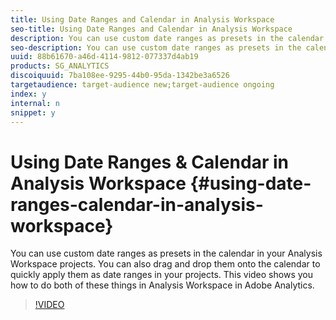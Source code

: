 ```yaml
---
title: Using Date Ranges and Calendar in Analysis Workspace
seo-title: Using Date Ranges and Calendar in Analysis Workspace
description: You can use custom date ranges as presets in the calendar in your Analysis Workspace projects. You can also drag and drop them onto the calendar to quickly apply them as date ranges in your projects. This video shows you how to do both of these things in Analysis Workspace in Adobe Analytics.
seo-description: You can use custom date ranges as presets in the calendar in your Analysis Workspace projects. You can also drag and drop them onto the calendar to quickly apply them as date ranges in your projects. This video shows you how to do both of these things in Analysis Workspace in Adobe Analytics.
uuid: 88b61670-a46d-4114-9812-077337d4ab19
products: SG_ANALYTICS
discoiquuid: 7ba108ee-9295-44b0-95da-1342be3a6526
targetaudience: target-audience new;target-audience ongoing
index: y
internal: n
snippet: y
---
```


# Using Date Ranges & Calendar in Analysis Workspace {#using-date-ranges-calendar-in-analysis-workspace}

You can use custom date ranges as presets in the calendar in your Analysis Workspace projects. You can also drag and drop them onto the calendar to quickly apply them as date ranges in your projects. This video shows you how to do both of these things in Analysis Workspace in Adobe Analytics.

>[!VIDEO](https://video.tv.adobe.com/v/23973/?quality=12)